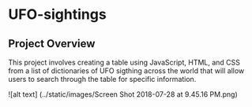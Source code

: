 # UFO-sightings

## Project Overview

This project involves creating a table using JavaScript, HTML, and CSS from a list of dictionaries of UFO sigthing across the world that will allow users to search through the table for specific information.

![alt text] (../static/images/Screen Shot 2018-07-28 at 9.45.16 PM.png)
